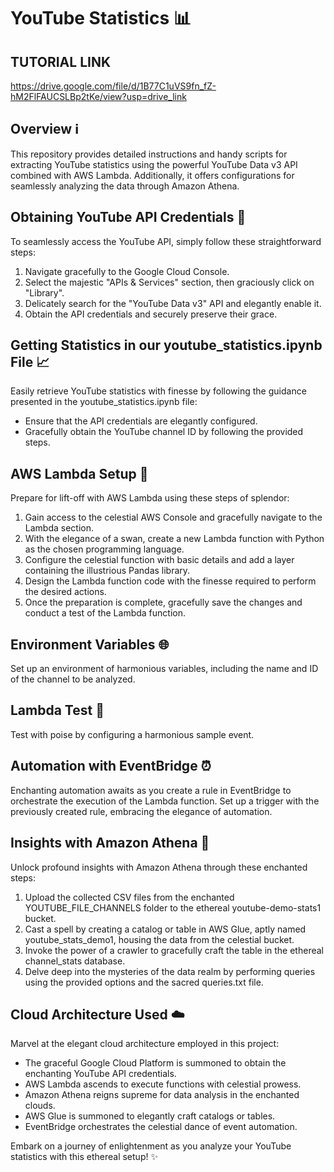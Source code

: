 # YouTube Statistics 📊

## TUTORIAL LINK

https://drive.google.com/file/d/1B77C1uVS9fn_fZ-hM2FlFAUCSLBp2tKe/view?usp=drive_link


## Overview ℹ️

This repository provides detailed instructions and handy scripts for extracting YouTube statistics using the powerful YouTube Data v3 API combined with AWS Lambda. Additionally, it offers configurations for seamlessly analyzing the data through Amazon Athena.

## Obtaining YouTube API Credentials 🔑

To seamlessly access the YouTube API, simply follow these straightforward steps:

1. Navigate gracefully to the Google Cloud Console.
2. Select the majestic "APIs & Services" section, then graciously click on "Library".
3. Delicately search for the "YouTube Data v3" API and elegantly enable it.
4. Obtain the API credentials and securely preserve their grace.

## Getting Statistics in our youtube_statistics.ipynb File 📈

Easily retrieve YouTube statistics with finesse by following the guidance presented in the youtube_statistics.ipynb file:

- Ensure that the API credentials are elegantly configured.
- Gracefully obtain the YouTube channel ID by following the provided steps.

## AWS Lambda Setup 🚀

Prepare for lift-off with AWS Lambda using these steps of splendor:

1. Gain access to the celestial AWS Console and gracefully navigate to the Lambda section.
2. With the elegance of a swan, create a new Lambda function with Python as the chosen programming language.
3. Configure the celestial function with basic details and add a layer containing the illustrious Pandas library.
4. Design the Lambda function code with the finesse required to perform the desired actions.
5. Once the preparation is complete, gracefully save the changes and conduct a test of the Lambda function.

## Environment Variables 🌐

Set up an environment of harmonious variables, including the name and ID of the channel to be analyzed.

## Lambda Test 🧪

Test with poise by configuring a harmonious sample event.

## Automation with EventBridge ⏰

Enchanting automation awaits as you create a rule in EventBridge to orchestrate the execution of the Lambda function. Set up a trigger with the previously created rule, embracing the elegance of automation.

## Insights with Amazon Athena 🌟

Unlock profound insights with Amazon Athena through these enchanted steps:

1. Upload the collected CSV files from the enchanted YOUTUBE_FILE_CHANNELS folder to the ethereal youtube-demo-stats1 bucket.
2. Cast a spell by creating a catalog or table in AWS Glue, aptly named youtube_stats_demo1, housing the data from the celestial bucket.
3. Invoke the power of a crawler to gracefully craft the table in the ethereal channel_stats database.
4. Delve deep into the mysteries of the data realm by performing queries using the provided options and the sacred queries.txt file.

## Cloud Architecture Used ☁️

Marvel at the elegant cloud architecture employed in this project:

- The graceful Google Cloud Platform is summoned to obtain the enchanting YouTube API credentials.
- AWS Lambda ascends to execute functions with celestial prowess.
- Amazon Athena reigns supreme for data analysis in the enchanted clouds.
- AWS Glue is summoned to elegantly craft catalogs or tables.
- EventBridge orchestrates the celestial dance of event automation.

Embark on a journey of enlightenment as you analyze your YouTube statistics with this ethereal setup! ✨









